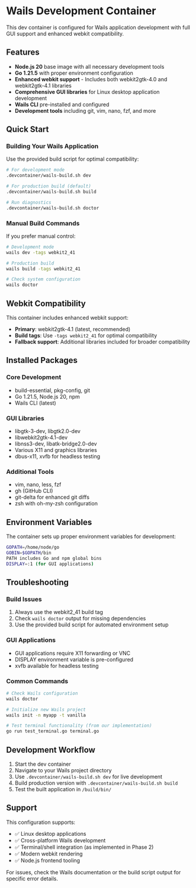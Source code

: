 # Wails Development Container

This dev container is configured for Wails application development with full GUI support and enhanced webkit compatibility.

## Features

- **Node.js 20** base image with all necessary development tools
- **Go 1.21.5** with proper environment configuration
- **Enhanced webkit support** - Includes both webkit2gtk-4.0 and webkit2gtk-4.1 libraries
- **Comprehensive GUI libraries** for Linux desktop application development
- **Wails CLI** pre-installed and configured
- **Development tools** including git, vim, nano, fzf, and more

## Quick Start

### Building Your Wails Application

Use the provided build script for optimal compatibility:

```bash
# For development mode
.devcontainer/wails-build.sh dev

# For production build (default)
.devcontainer/wails-build.sh build

# Run diagnostics
.devcontainer/wails-build.sh doctor
```

### Manual Build Commands

If you prefer manual control:

```bash
# Development mode
wails dev -tags webkit2_41

# Production build  
wails build -tags webkit2_41

# Check system configuration
wails doctor
```

## Webkit Compatibility

This container includes enhanced webkit support:

- **Primary**: webkit2gtk-4.1 (latest, recommended)
- **Build tags**: Use `-tags webkit2_41` for optimal compatibility
- **Fallback support**: Additional libraries included for broader compatibility

## Installed Packages

### Core Development
- build-essential, pkg-config, git
- Go 1.21.5, Node.js 20, npm
- Wails CLI (latest)

### GUI Libraries
- libgtk-3-dev, libgtk2.0-dev
- libwebkit2gtk-4.1-dev
- libnss3-dev, libatk-bridge2.0-dev
- Various X11 and graphics libraries
- dbus-x11, xvfb for headless testing

### Additional Tools
- vim, nano, less, fzf
- gh (GitHub CLI)
- git-delta for enhanced git diffs
- zsh with oh-my-zsh configuration

## Environment Variables

The container sets up proper environment variables for development:

```bash
GOPATH=/home/node/go
GOBIN=$GOPATH/bin
PATH includes Go and npm global bins
DISPLAY=:1 (for GUI applications)
```

## Troubleshooting

### Build Issues
1. Always use the webkit2_41 build tag
2. Check `wails doctor` output for missing dependencies
3. Use the provided build script for automated environment setup

### GUI Applications
- GUI applications require X11 forwarding or VNC
- DISPLAY environment variable is pre-configured
- xvfb available for headless testing

### Common Commands

```bash
# Check Wails configuration
wails doctor

# Initialize new Wails project
wails init -n myapp -t vanilla

# Test terminal functionality (from our implementation)
go run test_terminal.go terminal.go
```

## Development Workflow

1. Start the dev container
2. Navigate to your Wails project directory
3. Use `.devcontainer/wails-build.sh dev` for live development
4. Build production version with `.devcontainer/wails-build.sh build`
5. Test the built application in `/build/bin/`

## Support

This configuration supports:
- ✅ Linux desktop applications
- ✅ Cross-platform Wails development
- ✅ Terminal/shell integration (as implemented in Phase 2)
- ✅ Modern webkit rendering
- ✅ Node.js frontend tooling

For issues, check the Wails documentation or the build script output for specific error details.